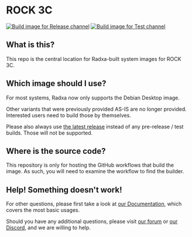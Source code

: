 # ROCK 3C
[![Build image for Release channel](https://github.com/radxa-build/rock-3c/actions/workflows/build.yaml/badge.svg)](https://github.com/radxa-build/rock-3c/actions/workflows/build.yaml) [![Build image for Test channel](https://github.com/radxa-build/rock-3c/actions/workflows/test.yaml/badge.svg)](https://github.com/radxa-build/rock-3c/actions/workflows/test.yaml)

## What is this?

This repo is the central location for Radxa-built system images for ROCK 3C.

## Which image should I use?

For most systems, Radxa now only supports the Debian Desktop image.

Other variants that were previously provided AS-IS are no longer provided. Interested users need to build those by themselves.

Please also always use [the latest release](https://github.com/radxa-build/rock-3c/releases/latest) instead of any pre-release / test builds. Those will not be supported.

## Where is the source code?

This repository is only for hosting the GitHub workflows that build the image. As such, you will need to examine the workflow to find the builder.

## Help! Something doesn't work!

For other questions, please first take a look at [our Documentation](https://docs.radxa.com), which covers the most basic usages.

Should you have any additional questions, please visit [our forum](https://forum.radxa.com/) or [our Discord](https://rock.sh/go), and we are willing to help.

